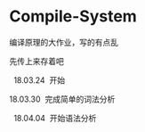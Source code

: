 # Compile-System

编译原理的大作业，写的有点乱

先传上来存着吧

   18.03.24  开始

   18.03.30  完成简单的词法分析

   18.04.04  开始语法分析
